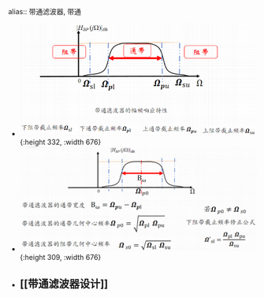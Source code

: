 alias:: 带通滤波器, 带通

- ![image.png](../assets/image_1712760731324_0.png){:height 332, :width 676}
- ![image.png](../assets/image_1712760804325_0.png){:height 309, :width 676}
- ## [[带通滤波器设计]]